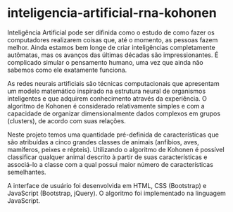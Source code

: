 # inteligencia-artificial-rna-kohonen
Inteligência Artificial pode ser difinida como o estudo de como fazer os computadores realizarem coisas que, até o momento, as pessoas fazem melhor. Ainda estamos bem longe de criar inteligências completamente autômatas, mas os avanços das últimas décadas são impressionantes. É complicado simular o pensamento humano, uma vez que ainda não sabemos como ele exatamente funciona.

As redes neurais artificiais são técnicas computacionais que apresentam um modelo matemático inspirado na estrutura neural de organismos inteligentes e que adquirem conhecimento através da experiência. O algoritmo de Kohonen é considerado relativamente simples e com a capacidade de organizar dimensionalmente dados complexos em grupos (clusters), de acordo com suas relações.

Neste projeto temos uma quantidade pré-definida de características que são atribuídas a cinco grandes classes de animais (anfíbios, aves, mamíferos, peixes e répteis). Utilizando o algoritmo de Kohonen é possível classificar qualquer animal descrito à partir de suas características e associá-lo a classe com a qual possui maior número de características semelhantes.

A interface de usuário foi desenvolvida em HTML, CSS (Bootstrap) e JavaScript (Bootstrap, jQuery). O algoritmo foi implementado na linguagem JavaScript.
